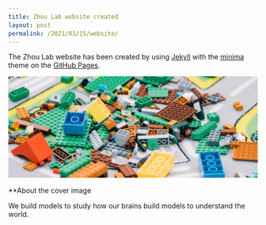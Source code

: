 ```yaml
---
title: Zhou Lab website created
layout: post
permalink: /2021/03/15/website/
---
```


The Zhou Lab website has been created by using [Jekyll](https://jekyllrb.com/) with the [minima](https://github.com/jekyll/minima) theme on the [GitHub Pages](https://pages.github.com/).
 
 <p align="center">
 <img width="800" src="/assets/lego_blocks_strip.jpg">
 </p>

**About the cover image

We build models to study how our brains build models to understand the world.
